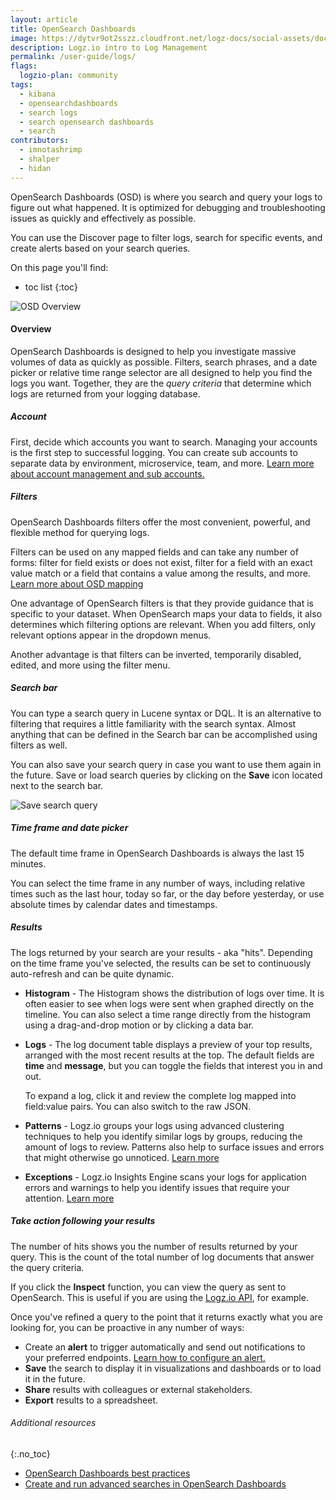 ```yaml
---
layout: article
title: OpenSearch Dashboards
image: https://dytvr9ot2sszz.cloudfront.net/logz-docs/social-assets/docs-social.jpg
description: Logz.io intro to Log Management
permalink: /user-guide/logs/
flags:
  logzio-plan: community
tags:
  - kibana
  - opensearchdashboards
  - search logs
  - search opensearch dashboards
  - search
contributors:
  - imnotashrimp
  - shalper
  - hidan
---
```


OpenSearch Dashboards (OSD) is where you search and query your logs to figure out what happened. It is optimized for debugging and troubleshooting issues as quickly and effectively as possible.

You can use the Discover page to filter logs, search for specific events, and create alerts based on your search queries.

On this page you'll find:

* toc list
{:toc}


![OSD Overview](https://dytvr9ot2sszz.cloudfront.net/logz-docs/osd-discover/osd-main-screen.png)

#### Overview

OpenSearch Dashboards is designed to help you investigate massive volumes of data as quickly as possible. Filters, search phrases, and a date picker or relative time range selector are all designed to help you find the logs you want. Together, they are the _query criteria_ that determine which logs are returned from your logging database.

<div class="tasklist">

##### Account

First, decide which accounts you want to search. Managing your accounts is the first step to successful logging. You can create sub accounts to separate data by environment, microservice, team, and more. [Learn more about account management and sub accounts.]({{site.baseurl}}/user-guide/accounts/manage-the-main-account-and-sub-accounts.html)

##### Filters

OpenSearch Dashboards filters offer the most convenient, powerful, and flexible method for querying logs.

Filters can be used on any mapped fields and can take any number of forms: filter for field exists or does not exist, filter for a field with an exact value match or a field that contains a value among the results, and more. [Learn more about OSD mapping]({{site.baseurl}}/user-guide/logs/mapping/)

One advantage of OpenSearch filters is that they provide guidance that is specific to your dataset.
When OpenSearch maps your data to fields, it also determines which filtering options are relevant. When you add filters, only relevant options appear in the dropdown menus.

Another advantage is that filters can be inverted, temporarily disabled, edited, and more using the filter menu.

##### Search bar

You can type a search query in Lucene syntax or DQL. It is an alternative to filtering that requires a little familiarity with the search syntax. Almost anything that can be defined in the Search bar can be accomplished using filters as well.

You can also save your search query in case you want to use them again in the future. Save or load search queries by clicking on the **Save** icon located next to the search bar. 

![Save search query](https://dytvr9ot2sszz.cloudfront.net/logz-docs/osd-discover/save-search-query.png)

##### Time frame and date picker

The default time frame in OpenSearch Dashboards is always the last 15 minutes.

You can select the time frame in any number of ways, including relative times such as the last hour, today so far, or the day before yesterday, or use absolute times by calendar dates and timestamps.

##### Results

The logs returned by your search are your results - aka "hits". Depending on the time frame you've selected, the results can be set to continuously auto-refresh and can be quite dynamic.

* **Histogram** -  The Histogram shows the distribution of logs over time. It is often easier to see when logs were sent when graphed directly on the timeline. You can also select a time range directly from the histogram using a drag-and-drop motion or by clicking a data bar.

* **Logs** - The log document table displays a preview of your top results, arranged with the most recent results at the top. The default fields are **time** and **message**, but you can toggle the fields that interest you in and out. 

  To expand a log, click it and review the complete log mapped into field:value pairs. You can also switch to the raw JSON.

* **Patterns** - Logz.io groups your logs using advanced clustering techniques to help you identify similar logs by groups, reducing the amount of logs to review. Patterns also help to surface issues and errors that might otherwise go unnoticed. [Learn more]({{site.baseurl}}/user-guide/logs/log-patterns.html)

* **Exceptions** - Logz.io Insights Engine scans your logs for application errors and warnings to help you identify issues that require your attention. [Learn more]({{site.baseurl}}/user-guide/insights/exceptions/) 

##### Take action following your results

The number of hits shows you the number of results returned by your query. This is the count of the total number of log documents that answer the query criteria.

If you click the **Inspect** function, you can view the query as sent to OpenSearch. This is useful if you are using the [Logz.io API]({{site.baseurl}}/api/), for example.

Once you've refined a query to the point that it returns exactly what you are looking for, you can be proactive in any number of ways:

* Create an **alert** to trigger automatically and send out notifications to your preferred endpoints. [Learn how to configure an alert.]({{site.baseurl}}/user-guide/alerts/configure-an-alert.html)
* **Save** the search to display it in visualizations and dashboards or to load it in the future.
* **Share** results with colleagues or external stakeholders.
* **Export** results to a spreadsheet.


###### Additional resources
{:.no_toc}

* [OpenSearch Dashboards best practices](/user-guide/logs/best-practices.html)
* [Create and run advanced searches in OpenSearch Dashboards](https://logz.io/blog/kibana-advanced/)
